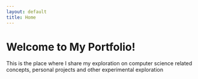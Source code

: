 ```yaml
---
layout: default
title: Home
---
```


# Welcome to My Portfolio!
This is the place where I share my exploration on computer science related concepts, personal projects and other experimental exploration
